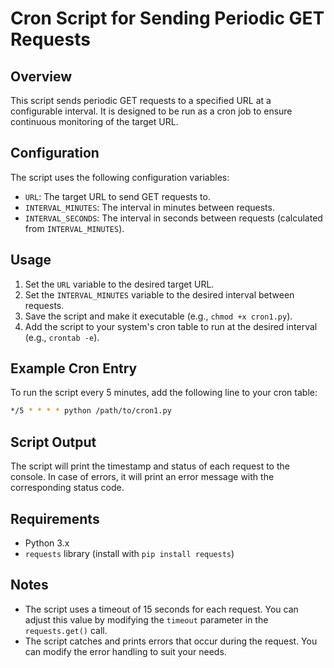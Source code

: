 

**Cron Script for Sending Periodic GET Requests**
=====================================================

**Overview**
------------

This script sends periodic GET requests to a specified URL at a configurable interval. It is designed to be run as a cron job to ensure continuous monitoring of the target URL.

**Configuration**
-----------------

The script uses the following configuration variables:

* `URL`: The target URL to send GET requests to.
* `INTERVAL_MINUTES`: The interval in minutes between requests.
* `INTERVAL_SECONDS`: The interval in seconds between requests (calculated from `INTERVAL_MINUTES`).

**Usage**
---------

1. Set the `URL` variable to the desired target URL.
2. Set the `INTERVAL_MINUTES` variable to the desired interval between requests.
3. Save the script and make it executable (e.g., `chmod +x cron1.py`).
4. Add the script to your system's cron table to run at the desired interval (e.g., `crontab -e`).

**Example Cron Entry**
----------------------

To run the script every 5 minutes, add the following line to your cron table:
```bash
*/5 * * * * python /path/to/cron1.py
```
**Script Output**
-----------------

The script will print the timestamp and status of each request to the console. In case of errors, it will print an error message with the corresponding status code.

**Requirements**
---------------

* Python 3.x
* `requests` library (install with `pip install requests`)

**Notes**
-------

* The script uses a timeout of 15 seconds for each request. You can adjust this value by modifying the `timeout` parameter in the `requests.get()` call.
* The script catches and prints errors that occur during the request. You can modify the error handling to suit your needs.
